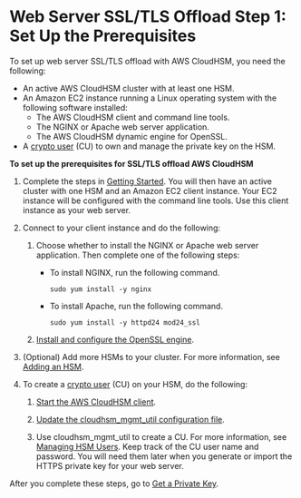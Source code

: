 # Web Server SSL/TLS Offload Step 1: Set Up the Prerequisites<a name="ssl-offload-prerequisites"></a>

To set up web server SSL/TLS offload with AWS CloudHSM, you need the following:
+ An active AWS CloudHSM cluster with at least one HSM\.
+ An Amazon EC2 instance running a Linux operating system with the following software installed:
  + The AWS CloudHSM client and command line tools\.
  + The NGINX or Apache web server application\.
  + The AWS CloudHSM dynamic engine for OpenSSL\.
+ A [crypto user](hsm-users.md#crypto-user) \(CU\) to own and manage the private key on the HSM\.

**To set up the prerequisites for SSL/TLS offload AWS CloudHSM**

1. Complete the steps in [Getting Started](getting-started.md)\. You will then have an active cluster with one HSM and an Amazon EC2 client instance\. Your EC2 instance will be configured with the command line tools\. Use this client instance as your web server\. 

1. Connect to your client instance and do the following:

   1. Choose whether to install the NGINX or Apache web server application\. Then complete one of the following steps:
      + To install NGINX, run the following command\.

        ```
        sudo yum install -y nginx
        ```
      + To install Apache, run the following command\.

        ```
        sudo yum install -y httpd24 mod24_ssl
        ```

   1. [Install and configure the OpenSSL engine](openssl-library-install.md#install-openssl-library)\.

1. \(Optional\) Add more HSMs to your cluster\. For more information, see [Adding an HSM](add-remove-hsm.md#add-hsm)\.

1. To create a [crypto user](hsm-users.md#crypto-user) \(CU\) on your HSM, do the following:

   1. [Start the AWS CloudHSM client](cloudhsm_mgmt_util-getting-started.md#cloudhsm_mgmt_util-start-cloudhsm-client)\.

   1. [Update the cloudhsm\_mgmt\_util configuration file](cloudhsm_mgmt_util-getting-started.md#cloudhsm_mgmt_util-update-configuration)\.

   1. Use cloudhsm\_mgmt\_util to create a CU\. For more information, see [Managing HSM Users](manage-hsm-users.md)\. Keep track of the CU user name and password\. You will need them later when you generate or import the HTTPS private key for your web server\. 

After you complete these steps, go to [Get a Private Key](ssl-offload-import-or-generate-private-key-and-certificate.md)\.